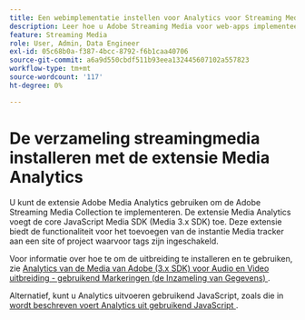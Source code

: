 ```yaml
---
title: Een webimplementatie instellen voor Analytics voor Streaming Media
description: Leer hoe u Adobe Streaming Media voor web-apps implementeert.
feature: Streaming Media
role: User, Admin, Data Engineer
exl-id: 05c68b0a-f387-4bcc-8792-f6b1caa40706
source-git-commit: a6a9d550cbdf511b93eea132445607102a557823
workflow-type: tm+mt
source-wordcount: '117'
ht-degree: 0%

---
```


# De verzameling streamingmedia installeren met de extensie Media Analytics

U kunt de extensie Adobe Media Analytics gebruiken om de Adobe Streaming Media Collection te implementeren. De extensie Media Analytics voegt de core JavaScript Media SDK (Media 3.x SDK) toe. Deze extensie biedt de functionaliteit voor het toevoegen van de instantie Media tracker aan een site of project waarvoor tags zijn ingeschakeld.

Voor informatie over hoe te om de uitbreiding te installeren en te gebruiken, zie [ Analytics van de Media van Adobe (3.x SDK) voor Audio en Video uitbreiding - gebruikend Markeringen (de Inzameling van Gegevens) ](https://experienceleague.adobe.com/docs/experience-platform/tags/extensions/adobe/media-analytics-3x/overview.html?lang=en).

Alternatief, kunt u Analytics uitvoeren gebruikend JavaScript, zoals die in [ wordt beschreven voert Analytics uit gebruikend JavaScript ](/help/implementation/media-sdk/setup/web-implementation.md).
